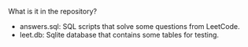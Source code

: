 
What is it in the repository? 

- answers.sql:  SQL scripts that solve some questions from LeetCode.
- leet.db:  Sqlite database that contains some tables for testing. 
